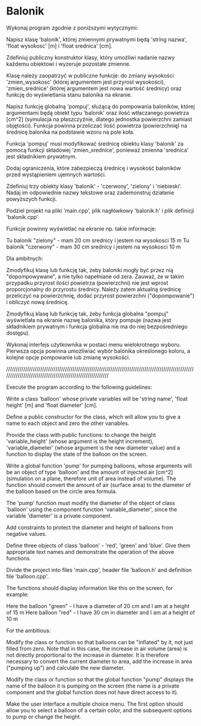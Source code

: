 # Balonik

Wykonaj program zgodnie z poniższymi wytycznymi:

Napisz klasę 'balonik', której zmiennymi prywatnymi będą 'string nazwa', 'float  wysokosc' [m] i 'float srednica' [cm].

Zdefiniuj publiczny konstruktor klasy, który umożliwi nadanie nazwy każdemu obiektowi i wyzeruje pozostałe zmienne.

Klasę należy zaopatrzyć w publiczne funkcje: do zmiany wysokości 'zmien_wysokosc' (której argumentem jest przyrost wysokości), 'zmien_srednice' (której argumentem jest nowa wartość średnicy) oraz funkcję do wyświetlania stanu balonika na ekranie.

Napisz funkcję globalną 'pompuj', służącą do pompowania baloników, której argumentami będą obiekt typu 'balonik' oraz ilość wtłaczanego powietrza [cm^2] (symulacja na płaszczyźnie, dlatego jednostka powierzchni zamiast objętości). Funkcja powinna przeliczać ilość powietrza (powierzchnię) na średnicę balonika na podstawie wzoru na pole koła.

Funkcja 'pompuj' musi modyfikować średnicę obiektu klasy 'balonik' za pomocą funkcji składowej 'zmien_srednice', ponieważ zmienna 'srednica' jest składnikiem prywatnym.

Dodaj ograniczenia, które zabezpieczą średnicę i wysokość baloników przed wystąpieniem ujemnych wartości.

Zdefiniuj trzy obiekty klasy 'balonik' - 'czerwony', 'zielony' i 'niebieski'. Nadaj im odpowiednie nazwy tekstowe oraz zademonstruj działanie powyższych funkcji.

Podziel projekt na pliki 'main.cpp', plik nagłówkowy 'balonik.h' i plik definicji 'balonik.cpp'


Funkcje powinny wyświetlać na ekranie np. takie informacje:

Tu balonik "zielony" - mam 20 cm srednicy i jestem na wysokosci 15 m
Tu balonik "czerwony" - mam 30 cm srednicy i jestem na wysokosci 10 m

Dla ambitnych:

Zmodyfikuj klasę lub funkcję tak, żeby baloniki mogły być przez nią "dopompowywane", a nie tylko napełniane od zera. Zauważ, że w takim przypadku przyrost ilości powietrza (powierzchni) nie jest wprost proporcjonalny do przyrostu średnicy. Należy zatem aktualną średnicę przeliczyć na powierzchnię, dodać przyrost powierzchni ("dopompowanie") i obliczyć nową średnicę.

Zmodyfikuj klasę lub funkcję tak, żeby funkcja globalna "pompuj" wyświetlała na ekranie nazwę balonika, który pompuje (nazwa jest składnikiem prywatnym i funkcja globalna nie ma do niej bezpośredniego dostępu).

Wykonaj interfejs użytkownika w postaci menu wielokrotnego wyboru. Pierwsza opcja powinna umożliwiać wybór balonika określonego koloru, a kolejne opcje pompowanie lub zmianę wysokości.

/////////////////////////////////////////////////////////////////////////////////////////////////////////////////////////////////////////////////////////

Execute the program according to the following guidelines:

Write a class 'balloon' whose private variables will be 'string name', 'float height' [m] and 'float diameter' [cm].

Define a public constructor for the class, which will allow you to give a name to each object and zero the other variables.

Provide the class with public functions: to change the height 'variable_height' (whose argument is the height increment), 'variable_diameter' (whose argument is the new diameter value) and a function to display the state of the balloon on the screen.

Write a global function 'pump' for pumping balloons, whose arguments will be an object of type 'balloon' and the amount of injected air [cm^2] (simulation on a plane, therefore unit of area instead of volume). The function should convert the amount of air (surface area) to the diameter of the balloon based on the circle area formula.

The 'pump' function must modify the diameter of the object of class 'balloon' using the component function 'variable_diameter', since the variable 'diameter' is a private component.

Add constraints to protect the diameter and height of balloons from negative values.

Define three objects of class 'balloon' - 'red', 'green' and 'blue'. Give them appropriate text names and demonstrate the operation of the above functions.

Divide the project into files 'main.cpp', header file 'balloon.h' and definition file 'balloon.cpp'.


The functions should display information like this on the screen, for example:

Here the balloon "green" - I have a diameter of 20 cm and I am at a height of 15 m
Here balloon "red" - I have 30 cm in diameter and I am at a height of 10 m

For the ambitious:

Modify the class or function so that balloons can be "inflated" by it, not just filled from zero. Note that in this case, the increase in air volume (area) is not directly proportional to the increase in diameter. It is therefore necessary to convert the current diameter to area, add the increase in area ("pumping up") and calculate the new diameter.

Modify the class or function so that the global function "pump" displays the name of the balloon it is pumping on the screen (the name is a private component and the global function does not have direct access to it).

Make the user interface a multiple choice menu. The first option should allow you to select a balloon of a certain color, and the subsequent options to pump or change the height.
